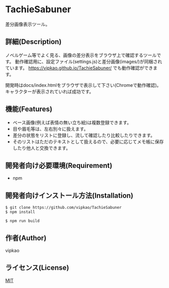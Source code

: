 # TachieSabuner

差分画像表示ツール。

## 詳細(Description)

ノベルゲーム等でよく見る、画像の差分表示をブラウザ上で確認するツールです。
動作確認用に、設定ファイル(settings.js)と差分画像(images/)が同梱されています。
https://vipkao.github.io/TachieSabuner/ でも動作確認ができます。

開発時はdocs/index.htmlをブラウザで表示して下さい(Chromeで動作確認)。
キャラクターが表示されていれば成功です。

## 機能(Features)

- ベース画像(例えば表情の無い立ち絵)は複数登録できます。
- 目や眉毛等は、左右別々に扱えます。
- 差分の状態をリストに登録し、流して確認したり比較したりできます。
- そのリストはただのテキストとして扱えるので、必要に応じてメモ帳に保存したり他人と交換できます。

## 開発者向け必要環境(Requirement)

- npm

## 開発者向けインストール方法(Installation)

    $ git clone https://github.com/vipkao/TachieSabuner
    $ npm install

    $ npm run build

## 作者(Author)

vipkao

## ライセンス(License)

[MIT](http://opensource.org/licenses/mit-license.php)
